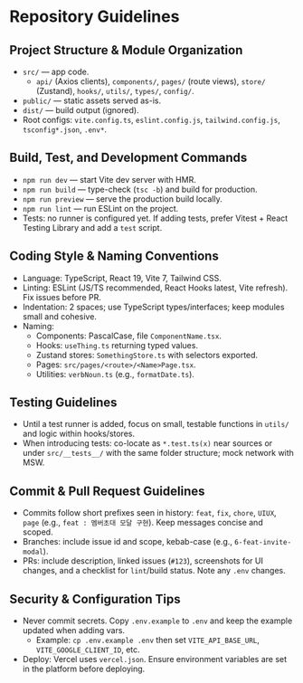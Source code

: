 # Repository Guidelines

## Project Structure & Module Organization
- `src/` — app code.
  - `api/` (Axios clients), `components/`, `pages/` (route views), `store/` (Zustand), `hooks/`, `utils/`, `types/`, `config/`.
- `public/` — static assets served as-is.
- `dist/` — build output (ignored).
- Root configs: `vite.config.ts`, `eslint.config.js`, `tailwind.config.js`, `tsconfig*.json`, `.env*`.

## Build, Test, and Development Commands
- `npm run dev` — start Vite dev server with HMR.
- `npm run build` — type-check (`tsc -b`) and build for production.
- `npm run preview` — serve the production build locally.
- `npm run lint` — run ESLint on the project.
- Tests: no runner is configured yet. If adding tests, prefer Vitest + React Testing Library and add a `test` script.

## Coding Style & Naming Conventions
- Language: TypeScript, React 19, Vite 7, Tailwind CSS.
- Linting: ESLint (JS/TS recommended, React Hooks latest, Vite refresh). Fix issues before PR.
- Indentation: 2 spaces; use TypeScript types/interfaces; keep modules small and cohesive.
- Naming:
  - Components: PascalCase, file `ComponentName.tsx`.
  - Hooks: `useThing.ts` returning typed values.
  - Zustand stores: `SomethingStore.ts` with selectors exported.
  - Pages: `src/pages/<route>/<Name>Page.tsx`.
  - Utilities: `verbNoun.ts` (e.g., `formatDate.ts`).

## Testing Guidelines
- Until a test runner is added, focus on small, testable functions in `utils/` and logic within hooks/stores.
- When introducing tests: co-locate as `*.test.ts(x)` near sources or under `src/__tests__/` with the same folder structure; mock network with MSW.

## Commit & Pull Request Guidelines
- Commits follow short prefixes seen in history: `feat`, `fix`, `chore`, `UIUX`, `page` (e.g., `feat : 멤버초대 모달 구현`). Keep messages concise and scoped.
- Branches: include issue id and scope, kebab-case (e.g., `6-feat-invite-modal`).
- PRs: include description, linked issues (`#123`), screenshots for UI changes, and a checklist for `lint`/build status. Note any `.env` changes.

## Security & Configuration Tips
- Never commit secrets. Copy `.env.example` to `.env` and keep the example updated when adding vars.
  - Example: `cp .env.example .env` then set `VITE_API_BASE_URL`, `VITE_GOOGLE_CLIENT_ID`, etc.
- Deploy: Vercel uses `vercel.json`. Ensure environment variables are set in the platform before deploying.
